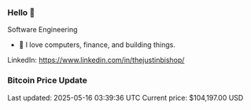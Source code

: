 ### Hello 🤙  

Software Engineering

- 🔭 I love computers, finance, and building things.
  
LinkedIn: https://www.linkedin.com/in/thejustinbishop/  





















































































































































### Bitcoin Price Update
Last updated: 2025-05-16 03:39:36 UTC
Current price: $104,197.00 USD
